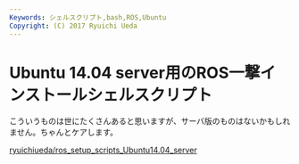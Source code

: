 ```yaml
---
Keywords: シェルスクリプト,bash,ROS,Ubuntu
Copyright: (C) 2017 Ryuichi Ueda
---
```


# Ubuntu 14.04 server用のROS一撃インストールシェルスクリプト
こういうものは世にたくさんあると思いますが、サーバ版のものはないかもしれません。ちゃんとケアします。


<a href="https://github.com/ryuichiueda/ros_setup_scripts_Ubuntu14.04_server" target="_blank">ryuichiueda/ros_setup_scripts_Ubuntu14.04_server</a>
